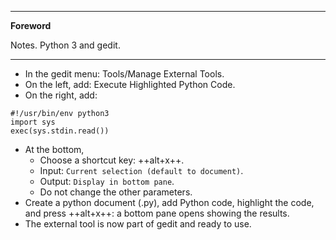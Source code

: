 <!--
---

[TOC]
-->
---

**Foreword**

Notes. Python 3 and gedit.

---

- In the gedit menu: Tools/Manage External Tools.
- On the left, add: Execute Highlighted Python Code.
- On the right, add:

~~~
#!/usr/bin/env python3
import sys
exec(sys.stdin.read())
~~~

- At the bottom,
    - Choose a shortcut key: ++alt+x++.
    - Input: `Current selection (default to document)`.
    - Output: `Display in bottom pane`.
    - Do not change the other parameters.
- Create a python document (.py), add Python code, highlight the code, and press ++alt+x++: a bottom pane opens showing the results.
- The external tool is now part of gedit and ready to use.
